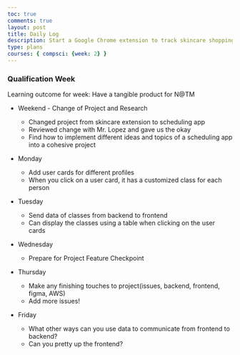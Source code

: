 ```yaml
---
toc: true
comments: true
layout: post
title: Daily Log
description: Start a Google Chrome extension to track skincare shopping 
type: plans
courses: { compsci: {week: 2} }
---
```


### Qualification Week

Learning outcome for week: Have a tangible product for N@TM

- Weekend - Change of Project and Research
    - Changed project from skincare extension to scheduling app
    - Reviewed change with Mr. Lopez and gave us the okay
    - Find how to implement different ideas and topics of a scheduling app into a cohesive project

- Monday 
  - Add user cards for different profiles
  - When you click on a user card, it has a customized class for each person

- Tuesday 
  - Send data of classes from backend to frontend 
  - Can display the classes using a table when clicking on the user cards
- Wednesday
  - Prepare for Project Feature Checkpoint
- Thursday
  - Make any finishing touches to project(issues, backend, frontend, figma, AWS)
  - Add more issues! 
- Friday  
  - What other ways can you use data to communicate from frontend to backend?
  - Can you pretty up the frontend?




